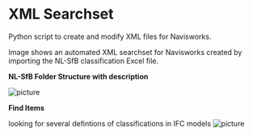 # XML Searchset
Python script to create and modify XML files for Navisworks.

Image shows an automated XML searchset for Navisworks created by importing the NL-SfB classification Excel file.


**NL-SfB Folder Structure with description**

![picture](https://github.com/C-Claus/XML/blob/master/NLSfB_Searchset_Navisworks.png?raw=true)




**Find Items**

looking for several defintions of classifications in IFC models
![picture](https://github.com/C-Claus/XML/blob/master/NLSfB_searchsets.png)


